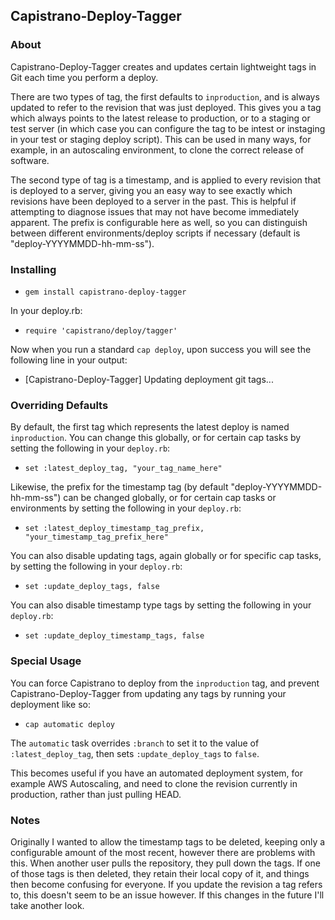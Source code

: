 ## Capistrano-Deploy-Tagger

### About

Capistrano-Deploy-Tagger creates and updates certain lightweight tags in Git each time you perform a deploy.

There are two types of tag, the first defaults to `inproduction`, and is always updated to refer to the revision that was just deployed. This gives you a tag which always points to the latest release to production, or to a staging or test server (in which case you can configure the tag to be intest or instaging in your test or staging deploy script). This can be used in many ways, for example, in an autoscaling environment, to clone the correct release of software.

The second type of tag is a timestamp, and is applied to every revision that is deployed to a server, giving you an easy way to see exactly which revisions have been deployed to a server in the past. This is helpful if attempting to diagnose issues that may not have become immediately apparent.  The prefix is configurable here as well, so you can distinguish between different environments/deploy scripts if necessary (default is "deploy-YYYYMMDD-hh-mm-ss").

### Installing

  - `gem install capistrano-deploy-tagger`

In your deploy.rb:

  - `require 'capistrano/deploy/tagger'`

Now when you run a standard `cap deploy`, upon success you will see the following line in your output:

  - [Capistrano-Deploy-Tagger] Updating deployment git tags...

### Overriding Defaults

By default, the first tag which represents the latest deploy is named `inproduction`. You can change this globally, or for certain cap tasks by setting the following in your `deploy.rb`:
  
  - `set :latest_deploy_tag, "your_tag_name_here"`

Likewise, the prefix for the timestamp tag (by default "deploy-YYYYMMDD-hh-mm-ss") can be changed globally, or for certain cap tasks or environments by setting the following in your `deploy.rb`:
  
  - `set :latest_deploy_timestamp_tag_prefix, "your_timestamp_tag_prefix_here"`

You can also disable updating tags, again globally or for specific cap tasks, by setting the following in your `deploy.rb`:

  - `set :update_deploy_tags, false`

You can also disable timestamp type tags by setting the following in your `deploy.rb`:

  - `set :update_deploy_timestamp_tags, false`

### Special Usage

You can force Capistrano to deploy from the `inproduction` tag, and prevent Capistrano-Deploy-Tagger from updating any tags by running your deployment like so:

  - `cap automatic deploy`

The `automatic` task overrides `:branch` to set it to the value of `:latest_deploy_tag`, then sets `:update_deploy_tags` to `false`.

This becomes useful if you have an automated deployment system, for example AWS Autoscaling, and need to clone the revision currently in production, rather than just pulling HEAD.

### Notes

Originally I wanted to allow the timestamp tags to be deleted, keeping only a configurable amount of the most recent, however there are problems with this. When another user pulls the repository, they pull down the tags. If one of those tags is then deleted, they retain their local copy of it, and things then become confusing for everyone. If you update the revision a tag refers to, this doesn't seem to be an issue however. If this changes in the future I'll take another look.